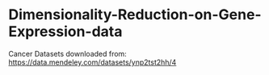 # Dimensionality-Reduction-on-Gene-Expression-data

Cancer Datasets downloaded from: https://data.mendeley.com/datasets/ynp2tst2hh/4
